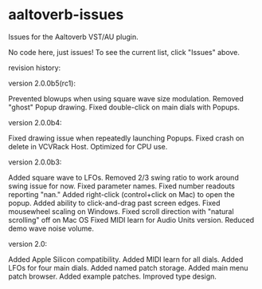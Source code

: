 # aaltoverb-issues
Issues for the Aaltoverb VST/AU plugin.

No code here, just issues! To see the current list, click "Issues" above.

revision history:

version 2.0.0b5(rc1):

Prevented blowups when using square wave size modulation.
Removed "ghost" Popup drawing.
Fixed double-click on main dials with Popups.

version 2.0.0b4:

Fixed drawing issue when repeatedly launching Popups.
Fixed crash on delete in VCVRack Host.
Optimized for CPU use.

version 2.0.0b3:

Added square wave to LFOs.
Removed 2/3 swing ratio to work around swing issue for now.
Fixed parameter names.
Fixed number readouts reporting "nan."
Added right-click (control+click on Mac) to open the popup.
Added ability to click-and-drag past screen edges.
Fixed mousewheel scaling on Windows. 
Fixed scroll direction with "natural scrolling" off on Mac OS
Fixed MIDI learn for Audio Units version.
Reduced demo wave noise volume.

version 2.0:

Added Apple Silicon compatibility.
Added MIDI learn for all dials.
Added LFOs for four main dials.
Added named patch storage.
Added main menu patch browser.
Added example patches.
Improved type design.

